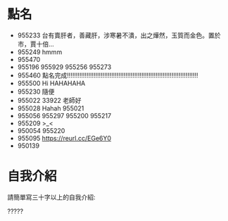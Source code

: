 ﻿# 點名

* 955233 台有賣肝者，善藏肝，涉寒暑不潰，出之燁然，玉質而金色。置於市，賈十倍... 
* 955249 hmmm
* 955470
* 955196
955929
955256
955273
* 955460 點名完成!!!!!!!!!!!!!!!!!!!!!!!!!!!!!!!!!!!!!!!!!!!!!!!!!!!!!!!!!!!!!!!!!!!!!!!!!!
* 955500 Hi HAHAHAHA
* 955230 隨便
* 955022 33922 老師好
* 955028 Hahah
955021
* 955056 
955297
955200
955217
* 955209 >_<
* 950054
955220
* 955095 https://reurl.cc/EGe6Y0
* 950139 

# 自我介紹

請簡單寫三十字以上的自我介紹:




?????









